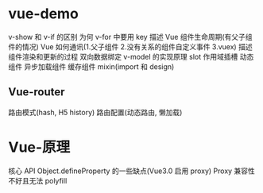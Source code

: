 # vue-demo

v-show 和 v-if 的区别
为何 v-for 中要用 key
描述 Vue 组件生命周期(有父子组件的情况)
Vue 如何通讯(1.父子组件 2.没有关系的组件自定义事件 3.vuex)
描述组件渲染和更新的过程
双向数据绑定 v-model 的实现原理
slot 作用域插槽
动态组件
异步加载组件
缓存组件
mixin(import 和 design)

## Vue-router

路由模式(hash, H5 history)
路由配置(动态路由, 懒加载)

# Vue-原理

核心 API
Object.defineProperty 的一些缺点(Vue3.0 启用 proxy)
Proxy 兼容性不好且无法 polyfill
